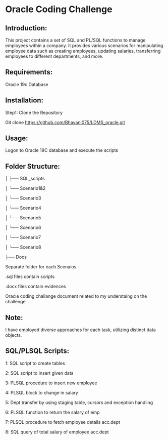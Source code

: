 # Oracle Coding Challenge

## Introduction:

This project contains a set of SQL and PL/SQL functions to manage employees within a company. It provides various
scenarios for manipulating employee data such as creating employees, updating salaries, transferring employees
to different departments, and more.

## Requirements:

Oracle 19c Database

## Installation:

Step1: Clone the Repository

Git clone https://github.com/Bhavani075/LDMS_oracle.git

## Usage:

Logon to Oracle 19C database and execute the scripts

## Folder Structure:

│
├── SQL_scripts

│ └── Scenario1&2

│ └── Scenario3

│ └── Scenario4

│ └── Scenario5

│ └── Scenario6

│ └── Scenario7

│ └── Scenario8

├── Docs

Separate folder for each Scenaios

.sql files contain scripts

.docx files contain evidences 

Oracle coding challange document related to my understaing on the challenge

## Note:

I have employed diverse approaches for each task, utilizing distinct data objects.

## SQL/PLSQL Scripts:

1: SQL script to create tables

2: SQL script to insert given data

3: PLSQL procedure to insert new employee

4: PLSQL block to change in salary

5: Dept transfer by using staging table, cursors and exception handling

6: PLSQL function to return the salary of emp

7: PLSQL procedure to fetch employee details acc.dept

8: SQL query of total salary of employee acc.dept
